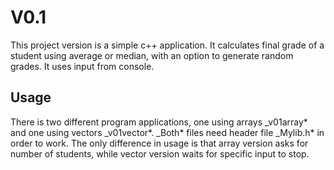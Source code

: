 # V0.1 #


This project version is a simple c++ application.
It calculates final grade of a student using average or median,
with an option to generate random grades. It uses input from console.

## Usage ##

There is two different program applications, one using arrays _v01array* and one using vectors _v01vector*.
_Both* files need header file _Mylib.h* in order to work.
The only difference in usage is that array version asks for number of students, while vector version waits for specific input to stop.
